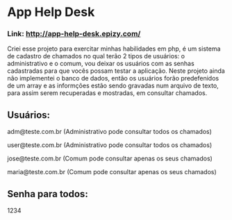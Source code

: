 # App Help Desk
### Link: http://app-help-desk.epizy.com/
<p> Criei esse projeto para exercitar minhas habilidades em php, é um sistema de cadastro de chamados no qual terão 2 tipos de usuários:
o administrativo e o comum, vou deixar os usuários com as senhas cadastradas para que vocês possam testar a aplicação. Neste projeto ainda não implementei o banco de dados,
então os usuários forão predefenidos de um array e as informções estão sendo gravadas num arquivo de texto, para assim serem recuperadas e mostradas, em consultar chamados.
</p>

## Usuários:
<p>adm@teste.com.br (Administrativo pode consultar todos os chamados)</p>
<p>user@teste.com.br (Administrativo pode consultar todos os chamados)</p>
<p>jose@teste.com.br (Comum pode consultar apenas os seus chamados)</p>
<p>maria@teste.com.br (Comum pode consultar apenas os seus chamados)</p>

## Senha para todos:
<p>1234</p>

